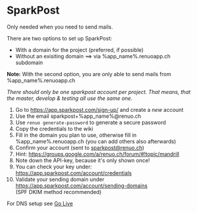 # SparkPost

Only needed when you need to send mails.

There are two options to set up SparkPost:

* With a domain for the project (preferred, if possible)
* Without an exisiting domain ==> via %app_name%.renuoapp.ch subdomain

**Note:** With the second option, you are only able to send mails from %app_name%.renuoapp.ch

*There should only be one sparkpost account per project. That means, that the master, develop & testing all use the same one.*

1. Go to https://app.sparkpost.com/sign-up/ and create a *new* account
2. Use the email sparkpost+%app_name%@renuo.ch
3. Use ```renuo generate-password``` to generate a secure password
4. Copy the credentials  to the wiki
5. Fill in the domain you plan to use, otherwise fill in %app_name%.renuoapp.ch (you can add others also afterwards)
6. Confirm your account (sent to sparkpost@renuo.ch)
  1. Hint: https://groups.google.com/a/renuo.ch/forum/#!topic/mandrill
7. Note down the API-key, because it's only shown once!
8. You can check your key under: https://app.sparkpost.com/account/credentials
9. Validate your sending domain under https://app.sparkpost.com/account/sending-domains  
(SPF DKIM method recommended)

For DNS setup see [Go Live](go_live.md)
